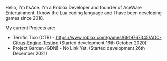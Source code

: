 Hello, I'm ItsAce. I'm a Roblox Developer and founder of AceWare Entertainment.
I know the Lua coding language and I have been developing games since 2018.

My current Projects are:
- Terrific Tico (CTR) - https://www.roblox.com/games/6919767345/ADC-Citrus-Engine-Testing (Started development 16th October 2020)
- Project Garden (GDN) - No Link Yet. (Started development 26th December 2021)

<!---
ItsAce07/ItsAce07 is a ✨ special ✨ repository because its `README.md` (this file) appears on your GitHub profile.
You can click the Preview link to take a look at your changes.
--->

